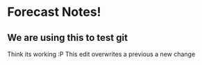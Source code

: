 # Forecast Notes!
## We are using this to test git
Think its working :P
This edit overwrites a previous
a new change
